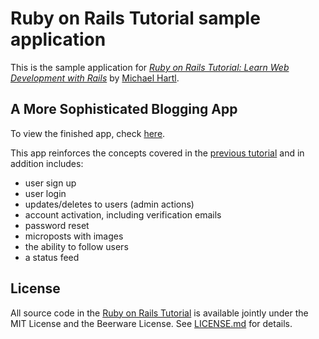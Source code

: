 # Ruby on Rails Tutorial sample application

This is the sample application for
[*Ruby on Rails Tutorial:
Learn Web Development with Rails*](http://www.railstutorial.org/)
by [Michael Hartl](http://www.michaelhartl.com/).

## A More Sophisticated Blogging App

To view the finished app, check [here](https://peaceful-mountain-44540.herokuapp.com/).

This app reinforces the concepts covered in the [previous tutorial](https://github.com/GarrettForsyth/rails_tutorial/tree/master/blogger) and in addition includes:
  - user sign up
  - user login
  - updates/deletes to users (admin actions)
  - account activation, including verification emails
  - password reset
  - microposts with images
  - the ability to follow users
  - a status feed

## License

All source code in the [Ruby on Rails Tutorial](http://railstutorial.org/)
is available jointly under the MIT License and the Beerware License. See
[LICENSE.md](LICENSE.md) for details.
